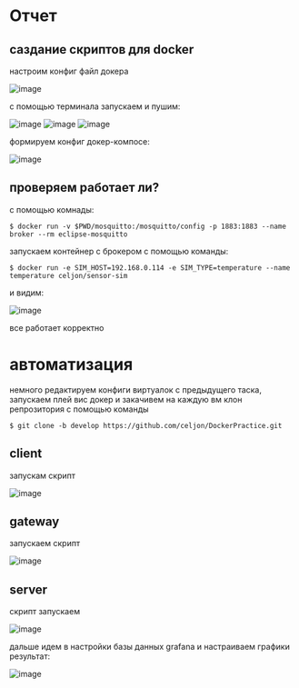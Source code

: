 # Отчет
## саздание скриптов для docker
настроим конфиг файл докера

![image](https://github.com/celjon/DockerPractice/assets/134550766/d61ee517-2bb6-4945-b254-7a7ca837448c)

с помощью терминала запускаем и пушим:

![image](https://github.com/celjon/DockerPractice/assets/134550766/57d62d14-f1ff-42a9-babc-4a94cebe2b75)
![image](https://github.com/celjon/DockerPractice/assets/134550766/3ae451a0-4098-40a9-b8aa-74b1f994dc71)
![image](https://github.com/celjon/DockerPractice/assets/134550766/bf4de6b4-6aa1-4bf1-b82e-7629e6842e5d)

формируем конфиг докер-компосе:

![image](https://github.com/celjon/DockerPractice/assets/134550766/4be2ef04-0cef-42de-9c55-e9b35570e4ba)

## проверяем работает ли?
с помощью комнады:
```shell
$ docker run -v $PWD/mosquitto:/mosquitto/config -p 1883:1883 --name broker --rm eclipse-mosquitto
```
запускаем контейнер с брокером c помощью команды:
```shell
$ docker run -e SIM_HOST=192.168.0.114 -e SIM_TYPE=temperature --name temperature celjon/sensor-sim
```
и видим:

![image](https://github.com/celjon/DockerPractice/assets/134550766/f6352f1f-8058-4e7c-b8ce-88f68f34547b)

все работает корректно
# автоматизация
немного редактируем конфиги виртуалок с предыдущего таска, запускаем плей вис докер и закачивем на каждую вм клон репрозитория с помощью команды
```shell
$ git clone -b develop https://github.com/celjon/DockerPractice.git
```
## client
запускам скрипт

![image](https://github.com/celjon/DockerPractice/assets/134550766/cdd0a32f-5966-45b1-b5b3-6c01cc15acf4)

## gateway
запускаем скрипт

![image](https://github.com/celjon/DockerPractice/assets/134550766/4fcc37eb-98ff-46a0-a1e6-99df917e9457)

## server
скрипт запускаем

![image](https://github.com/celjon/DockerPractice/assets/134550766/3898f1f7-f4f9-4cd4-b287-222d5e0570c0)

дальше идем в настройки базы данных grafana и настраиваем графики
результат:

![image](https://github.com/celjon/DockerPractice/assets/134550766/a11b53db-8d3f-4f9b-9b60-c0d51afbedba)
